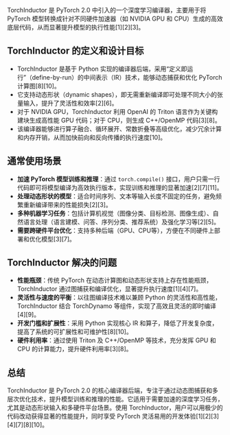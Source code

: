 TorchInductor 是 PyTorch 2.0 中引入的一个深度学习编译器，主要用于将 PyTorch 模型转换成针对不同硬件加速器（如 NVIDIA GPU 和 CPU）生成的高效底层代码，从而显著提升模型的执行性能[1][2][3]。

## TorchInductor 的定义和设计目标

- TorchInductor 是基于 Python 实现的编译器后端，采用“定义即运行”（define-by-run）的中间表示（IR）技术，能够动态捕获和优化 PyTorch 计算图[8][10]。
- 它支持动态形状（dynamic shapes），即无需重新编译即可处理不同大小的张量输入，提升了灵活性和效率[2][6]。
- 对于 NVIDIA GPU，TorchInductor 利用 OpenAI 的 Triton 语言作为关键构建块生成高性能 GPU 代码；对于 CPU，则生成 C++/OpenMP 代码[3][8]。
- 该编译器能够进行算子融合、循环展开、常数折叠等高级优化，减少冗余计算和内存开销，从而加快前向和反向传播的执行速度[10]。

## 通常使用场景

- **加速 PyTorch 模型训练和推理**：通过 `torch.compile()` 接口，用户只需一行代码即可将模型编译为高效执行版本，实现训练和推理的显著加速[2][7][11]。
- **处理动态形状的模型**：适合时间序列、文本等输入长度不固定的任务，避免频繁重新编译带来的性能损失[2][3]。
- **多种机器学习任务**：包括计算机视觉（图像分类、目标检测、图像生成）、自然语言处理（语言建模、问答、序列分类、推荐系统）及强化学习等[2][5]。
- **需要跨硬件平台优化**：支持多种后端（GPU、CPU等），方便在不同硬件上部署和优化模型[3][7]。

## TorchInductor 解决的问题

- **性能瓶颈**：传统 PyTorch 在动态计算图和动态形状支持上存在性能瓶颈，TorchInductor 通过图捕获和编译优化，显著提升执行速度[1][4][7]。
- **灵活性与速度的平衡**：以往图编译技术难以兼顾 Python 的灵活性和高性能，TorchInductor 结合 TorchDynamo 等组件，实现了高效且灵活的即时编译[4][9]。
- **开发门槛和扩展性**：采用 Python 实现核心 IR 和算子，降低了开发复杂度，提高了系统的可扩展性和可维护性[8][10]。
- **硬件利用率**：通过使用 Triton 及 C++/OpenMP 等技术，充分发挥 GPU 和 CPU 的计算能力，提升硬件利用率[3][8]。

## 总结

TorchInductor 是 PyTorch 2.0 的核心编译器后端，专注于通过动态图捕获和多层次优化技术，提升模型训练和推理的性能。它适用于需要加速的深度学习任务，尤其是动态形状输入和多硬件平台场景。使用 TorchInductor，用户可以用极少的代码改动获得显著的性能提升，同时享受 PyTorch 灵活易用的开发体验[1][2][3][4][7][8][10]。
